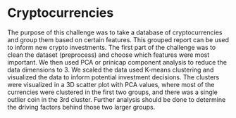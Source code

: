 # Cryptocurrencies

The purpose of this challenge was to take a database of cryptocurrencies and group them based on certain features. This grouped report can be used to inform new crypto investments. The first part of the challenge was to clean the dataset (preprocess) and choose which features were most important. We then used PCA or prinicap component analysis to reduce the data dimensions to 3. We scaled the data used K-means clustering and visualized the data to inform potential investment decisions. The clusters were visualized in a 3D scatter plot with PCA values, where most of the currencies were clustered in the first two groups, and there was a single outlier coin in the 3rd cluster. Further analysis should be done to determine the driving factors behind those two larger groups.